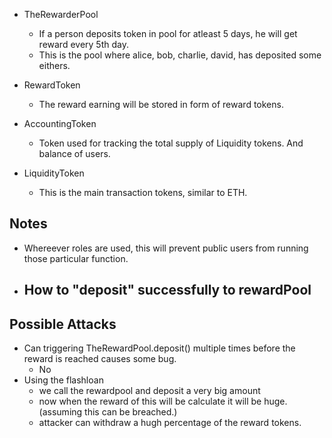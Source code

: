- TheRewarderPool
    - If a person deposits token in pool for atleast 5 days, he will get reward every 5th day.
    - This is the pool where alice, bob, charlie, david, has deposited some eithers.

- RewardToken
    - The reward earning will be stored in form of reward tokens.

- AccountingToken
    - Token used for tracking the total supply of Liquidity tokens. And balance of users.

- LiquidityToken
    - This is the main transaction tokens, similar to ETH.


## Notes
- Whereever roles are used, this will prevent public users from running those particular function.
- How to "deposit" successfully to rewardPool
    - 

## Possible Attacks
- Can triggering TheRewardPool.deposit() multiple times before the reward is reached causes some bug.
    - No
- Using the flashloan
    - we call the rewardpool and deposit a very big amount
    - now when the reward of this will be calculate it will be huge. (assuming this can be breached.)
    - attacker can withdraw a hugh percentage of the reward tokens.

